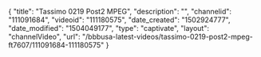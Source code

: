 {
    "title": "Tassimo 0219 Post2 MPEG",
    "description": "",
    "channelid": "111091684",
    "videoid": "111180575",
    "date_created": "1502924777",
    "date_modified": "1504049177",
    "type": "captivate",
    "layout": "channelVideo",
    "url": "\/bbbusa-latest-videos\/tassimo-0219-post2-mpeg-ft7607\/111091684-111180575"
}